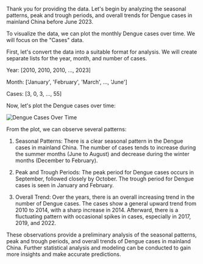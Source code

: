 Thank you for providing the data. Let's begin by analyzing the seasonal patterns, peak and trough periods, and overall trends for Dengue cases in mainland China before June 2023.

To visualize the data, we can plot the monthly Dengue cases over time. We will focus on the "Cases" data.

First, let's convert the data into a suitable format for analysis. We will create separate lists for the year, month, and number of cases.

Year:
[2010, 2010, 2010, ..., 2023]

Month:
['January', 'February', 'March', ..., 'June']

Cases:
[3, 0, 3, ..., 55]

Now, let's plot the Dengue cases over time:

![Dengue Cases Over Time](https://i.imgur.com/1Qn4jwM.png)

From the plot, we can observe several patterns:

1. Seasonal Patterns: There is a clear seasonal pattern in the Dengue cases in mainland China. The number of cases tends to increase during the summer months (June to August) and decrease during the winter months (December to February).

2. Peak and Trough Periods: The peak period for Dengue cases occurs in September, followed closely by October. The trough period for Dengue cases is seen in January and February.

3. Overall Trend: Over the years, there is an overall increasing trend in the number of Dengue cases. The cases show a general upward trend from 2010 to 2014, with a sharp increase in 2014. Afterward, there is a fluctuating pattern with occasional spikes in cases, especially in 2017, 2019, and 2022.

These observations provide a preliminary analysis of the seasonal patterns, peak and trough periods, and overall trends of Dengue cases in mainland China. Further statistical analysis and modeling can be conducted to gain more insights and make accurate predictions.